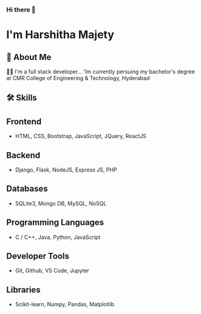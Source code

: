 ### Hi there 👋
# I'm Harshitha Majety
## 🚀 About Me  
👩‍💻 I'm a full stack developer...
'Im currently persuing my bachelor's degree at CMR College of Engineering & Technology, Hyderabad  

## 🛠 Skills  
## Frontend  
* HTML, CSS, Bootstrap, JavaScript, JQuery, ReactJS  
## Backend  
* Django, Flask, NodeJS, Express JS, PHP  
## Databases  
* SQLite3, Mongo DB, MySQL, NoSQL  
## Programming Languages  
* C / C++, Java, Python, JavaScript
## Developer Tools  
* Git, Github, VS Code, Jupyter  
## Libraries  
* Scikit-learn, Numpy, Pandas, Matplotlib  

<!--
**Harshitha392/Harshitha392** is a ✨ _special_ ✨ repository because its `README.md` (this file) appears on your GitHub profile.

Here are some ideas to get you started:

- 🔭 I’m currently working on ...
- 🌱 I’m currently learning ...
- 👯 I’m looking to collaborate on ...
- 🤔 I’m looking for help with ...
- 💬 Ask me about ...
- 📫 How to reach me: ...
- 😄 Pronouns: ...
- ⚡ Fun fact: ...
-->
